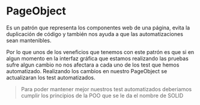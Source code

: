 # PageObject 

Es un patrón que representa los componentes web de una página, evita la duplicación de código y también nos ayuda a que 
las automatizaciones sean mantenibles.

Por lo que unos de los veneficios que tenemos con este patrón es que si en algun momento en la interfaz gráfica que estamos
realizando las pruebas sufre algun cambio no nos afectara a cada uno de los test que hemos automatizado.
Realizando los cambios en nuestro PageObject se actualizaran los test automatizados.

> Para poder mantener mejor nuestros test automatizados deberiamos cumplir los principios de la POO que se le da el nombre 
> de SOLID
